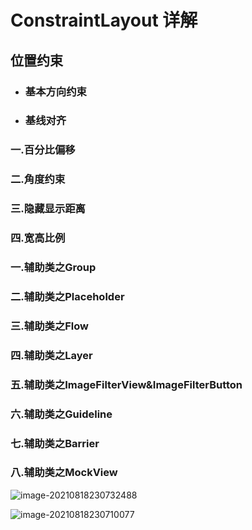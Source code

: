 # **ConstraintLayout** 详解

## **位置约束**

- ### **基本方向约束**

- ### 基线对齐

### 一.**百分比偏移**



### **二.角度约束**

### **三.隐藏显示距离**

### **四.宽高比例**

### 一.**辅助类之Group**

### 二.**辅助类之Placeholder**

### 三.**辅助类之Flow**

### **四.辅助类之Layer**

### 五.辅助类之ImageFilterView&ImageFilterButton

### **六.辅助类之Guideline**

### **七.辅助类之Barrier**

### **八.辅助类之MockView**

![image-20210818230732488](C:\Users\Admin\AppData\Roaming\Typora\typora-user-images\image-20210818230732488.png)

![image-20210818230710077](C:\Users\Admin\AppData\Roaming\Typora\typora-user-images\image-20210818230710077.png)